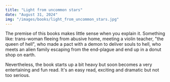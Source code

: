 ```yaml
---
title: "Light from uncommon stars"
date: "August 31, 2024"
img: "/images/books/light_from_uncommon_stars.jpg"
---
```


The premise of this books makes little sense when you explain it. Something like: trans-woman fleeing from abusive home, meeting a violin teacher, "the queen of hell", who made a pact with a demon to deliver souls to hell, who meets an alien family escaping from the end-plague and end up in a donut shop on earth.

Nevertheless, the book starts up a bit heavy but soon becomes a very entertaining and fun read. It's an easy read, exciting and dramatic but not too serious.